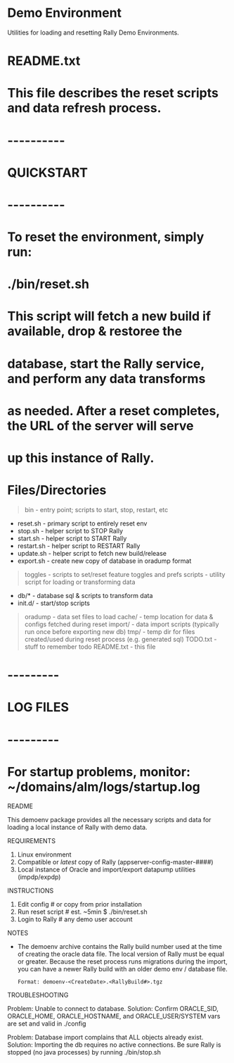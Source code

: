 Demo Environment
==

Utilities for loading and resetting Rally Demo Environments.
# README.txt
#
# This file describes the reset scripts and data refresh process.

# ----------
# QUICKSTART
# ----------
# To reset the environment, simply run:
#
#      ./bin/reset.sh
#
# This script will fetch a new build if available, drop & restoree the
# database, start the Rally service, and perform any data transforms
# as needed.  After a reset completes, the URL of the server will serve
# up this instance of Rally.

# Files/Directories 
> bin                     - entry point; scripts to start, stop, restart, etc
  - reset.sh                - primary script to entirely reset env
  - stop.sh                 - helper script to STOP Rally
  - start.sh                - helper script to START Rally
  - restart.sh              - helper script to RESTART Rally
  - update.sh               - helper script to fetch new build/release
  - export.sh               - create new copy of database in oradump format
  > toggles                 - scripts to set/reset feature toggles and prefs
> scripts                 - utility script for loading or transforming data
  - db/*                    - database sql & scripts to transform data
  - init.d/                 - start/stop scripts
> oradump                 - data set files to load
> cache/                    - temp location for data & configs fetched during reset
> import/                   - data import scripts (typically run once before exporting new db)
> tmp/                      - temp dir for files created/used during reset process (e.g. generated sql)
> TODO.txt                - stuff to remember todo
> README.txt              - this file

# ---------
# LOG FILES
# ---------
# For startup problems, monitor: ~/domains/alm/logs/startup.log
README

This demoenv package provides all the necessary scripts and data
for loading a local instance of Rally with demo data.

REQUIREMENTS

1. Linux environment
2. Compatible or *latest* copy of Rally (appserver-config-master-####)
3. Local instance of Oracle and import/export datapump utilities (impdp/expdp)

INSTRUCTIONS

1. Edit config        # or copy from prior installation
2. Run reset script   # est. ~5min
  $ ./bin/reset.sh
3. Login to Rally     # any demo user account

NOTES

* The demoenv archive contains the Rally build number used
  at the time of creating the oracle data file.  The local
  version of Rally must be equal or greater.  Because the
  reset process runs migrations during the import, you can
  have a newer Rally build with an older demo env / database file.

      Format: demoenv-<CreateDate>.<RallyBuild#>.tgz

TROUBLESHOOTING

Problem: Unable to connect to database.
Solution: Confirm ORACLE_SID, ORACLE_HOME, ORACLE_HOSTNAME,
          and ORACLE_USER/SYSTEM vars are set and valid in ./config

Problem: Database import complains that ALL objects already exist.
Solution: Importing the db requires no active connections.  Be sure Rally
          is stopped (no java processes) by running ./bin/stop.sh

